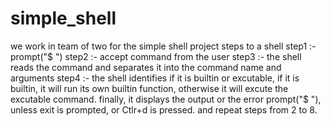 # simple_shell
we work in team of two for the simple shell project
steps to a shell
step1 :- prompt("$ ")
step2 :- accept command from the user
step3 :- the shell reads the command and separates it into the command name and arguments
step4 :- the shell identifies if it is builtin or excutable, if it is builtin, it will run its own builtin function, otherwise it will excute the excutable command.
finally, it displays the output or the error
prompt("$ "), unless exit is prompted, or Ctlr+d is pressed. and repeat steps from 2 to 8.
